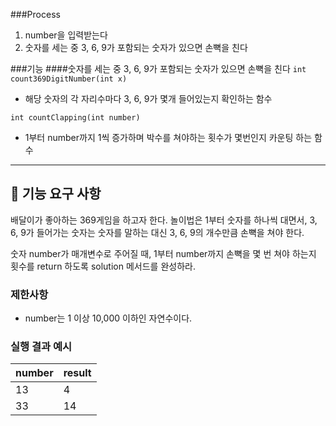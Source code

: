 ###Process
1. number을 입력받는다
2. 숫자를 세는 중 3, 6, 9가 포함되는 숫자가 있으면 손뼉을 친다

###기능
####숫자를 세는 중 3, 6, 9가 포함되는 숫자가 있으면 손뼉을 친다
`int count369DigitNumber(int x)`
- 해당 숫자의 각 자리수마다 3, 6, 9가 몇개 들어있는지 확인하는 함수

`int countClapping(int number)`
- 1부터 number까지 1씩 증가하며 박수를 쳐야하는 횟수가 몇번인지 카운팅 하는 함수

--------------------------------

## 🚀 기능 요구 사항

배달이가 좋아하는 369게임을 하고자 한다. 놀이법은 1부터 숫자를 하나씩 대면서, 3, 6, 9가 들어가는 숫자는 숫자를 말하는 대신 3, 6, 9의 개수만큼 손뼉을 쳐야 한다.

숫자 number가 매개변수로 주어질 때, 1부터 number까지 손뼉을 몇 번 쳐야 하는지 횟수를 return 하도록 solution 메서드를 완성하라.

### 제한사항

- number는 1 이상 10,000 이하인 자연수이다.

### 실행 결과 예시

| number | result |
| --- | --- |
| 13 | 4 |
| 33 | 14 |